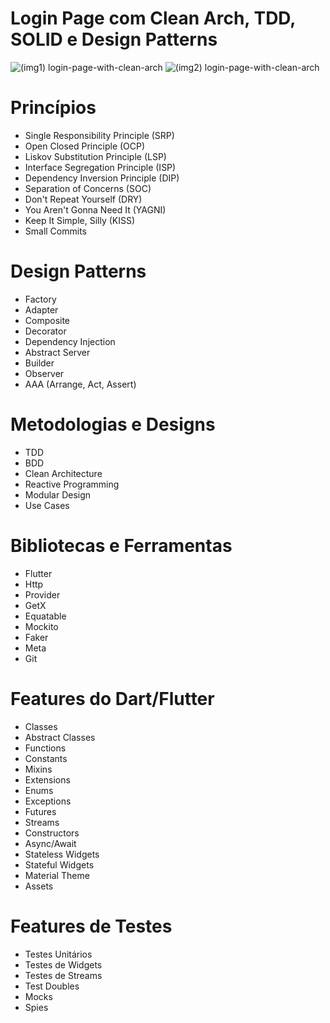 # Login Page com Clean Arch, TDD, SOLID e Design Patterns

![(img1) login-page-with-clean-arch](https://user-images.githubusercontent.com/85637999/142924246-a43715d0-c084-4754-b84c-8b95507938c9.png)
![(img2) login-page-with-clean-arch](https://user-images.githubusercontent.com/85637999/142924253-ab467a32-6473-49f0-8fea-bd6345a62ae0.png)

# Princípios
- Single Responsibility Principle (SRP)
- Open Closed Principle (OCP)
- Liskov Substitution Principle (LSP)
- Interface Segregation Principle (ISP)
- Dependency Inversion Principle (DIP)
- Separation of Concerns (SOC)
- Don't Repeat Yourself (DRY)
- You Aren't Gonna Need It (YAGNI)
- Keep It Simple, Silly (KISS)
- Small Commits

# Design Patterns
- Factory
- Adapter
- Composite
- Decorator
- Dependency Injection
- Abstract Server
- Builder
- Observer
- AAA (Arrange, Act, Assert)

# Metodologias e Designs
- TDD
- BDD
- Clean Architecture
- Reactive Programming
- Modular Design
- Use Cases

# Bibliotecas e Ferramentas
- Flutter
- Http
- Provider
- GetX
- Equatable
- Mockito
- Faker
- Meta
- Git

# Features do Dart/Flutter
- Classes
- Abstract Classes
- Functions
- Constants
- Mixins
- Extensions
- Enums
- Exceptions
- Futures
- Streams
- Constructors
- Async/Await
- Stateless Widgets
- Stateful Widgets
- Material Theme
- Assets

# Features de Testes
- Testes Unitários
- Testes de Widgets
- Testes de Streams
- Test Doubles
- Mocks
- Spies
